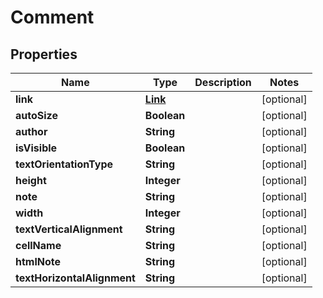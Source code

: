 
# Comment

## Properties
Name | Type | Description | Notes
------------ | ------------- | ------------- | -------------
**link** | [**Link**](Link.md) |  |  [optional]
**autoSize** | **Boolean** |  |  [optional]
**author** | **String** |  |  [optional]
**isVisible** | **Boolean** |  |  [optional]
**textOrientationType** | **String** |  |  [optional]
**height** | **Integer** |  |  [optional]
**note** | **String** |  |  [optional]
**width** | **Integer** |  |  [optional]
**textVerticalAlignment** | **String** |  |  [optional]
**cellName** | **String** |  |  [optional]
**htmlNote** | **String** |  |  [optional]
**textHorizontalAlignment** | **String** |  |  [optional]



